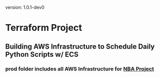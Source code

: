 version: 1.0.1-dev0
# Terraform Project 
## Building AWS Infrastructure to Schedule Daily Python Scripts w/ ECS
### prod folder includes all AWS Infrastructure for [NBA Project](https://github.com/jyablonski/NBA-Dashboard)